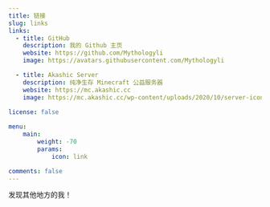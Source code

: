 ```yaml
---
title: 链接
slug: links
links:
  - title: GitHub
    description: 我的 Github 主页
    website: https://github.com/Mythologyli
    image: https://avatars.githubusercontent.com/Mythologyli

  - title: Akashic Server
    description: 纯净生存 Minecraft 公益服务器
    website: https://mc.akashic.cc
    image: https://mc.akashic.cc/wp-content/uploads/2020/10/server-icon-150x150.jpg
  
license: false

menu:
    main: 
        weight: -70
        params:
            icon: link

comments: false
---
```


发现其他地方的我！